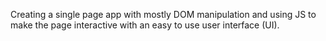 Creating a single page app with mostly DOM manipulation and using JS  to make the page interactive with an easy to use user interface (UI).
